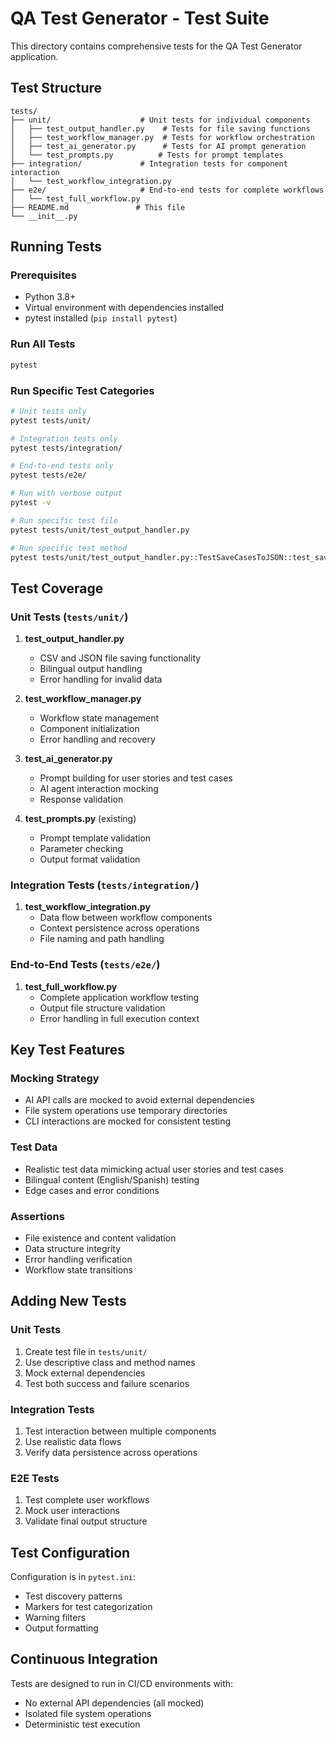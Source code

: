 # QA Test Generator - Test Suite

This directory contains comprehensive tests for the QA Test Generator application.

## Test Structure

```
tests/
├── unit/                    # Unit tests for individual components
│   ├── test_output_handler.py    # Tests for file saving functions
│   ├── test_workflow_manager.py  # Tests for workflow orchestration
│   ├── test_ai_generator.py      # Tests for AI prompt generation
│   └── test_prompts.py          # Tests for prompt templates
├── integration/             # Integration tests for component interaction
│   └── test_workflow_integration.py
├── e2e/                     # End-to-end tests for complete workflows
│   └── test_full_workflow.py
├── README.md               # This file
└── __init__.py
```

## Running Tests

### Prerequisites
- Python 3.8+
- Virtual environment with dependencies installed
- pytest installed (`pip install pytest`)

### Run All Tests
```bash
pytest
```

### Run Specific Test Categories
```bash
# Unit tests only
pytest tests/unit/

# Integration tests only
pytest tests/integration/

# End-to-end tests only
pytest tests/e2e/

# Run with verbose output
pytest -v

# Run specific test file
pytest tests/unit/test_output_handler.py

# Run specific test method
pytest tests/unit/test_output_handler.py::TestSaveCasesToJSON::test_save_bilingual_json
```

## Test Coverage

### Unit Tests (`tests/unit/`)

1. **test_output_handler.py**
   - CSV and JSON file saving functionality
   - Bilingual output handling
   - Error handling for invalid data

2. **test_workflow_manager.py**
   - Workflow state management
   - Component initialization
   - Error handling and recovery

3. **test_ai_generator.py**
   - Prompt building for user stories and test cases
   - AI agent interaction mocking
   - Response validation

4. **test_prompts.py** (existing)
   - Prompt template validation
   - Parameter checking
   - Output format validation

### Integration Tests (`tests/integration/`)

1. **test_workflow_integration.py**
   - Data flow between workflow components
   - Context persistence across operations
   - File naming and path handling

### End-to-End Tests (`tests/e2e/`)

1. **test_full_workflow.py**
   - Complete application workflow testing
   - Output file structure validation
   - Error handling in full execution context

## Key Test Features

### Mocking Strategy
- AI API calls are mocked to avoid external dependencies
- File system operations use temporary directories
- CLI interactions are mocked for consistent testing

### Test Data
- Realistic test data mimicking actual user stories and test cases
- Bilingual content (English/Spanish) testing
- Edge cases and error conditions

### Assertions
- File existence and content validation
- Data structure integrity
- Error handling verification
- Workflow state transitions

## Adding New Tests

### Unit Tests
1. Create test file in `tests/unit/`
2. Use descriptive class and method names
3. Mock external dependencies
4. Test both success and failure scenarios

### Integration Tests
1. Test interaction between multiple components
2. Use realistic data flows
3. Verify data persistence across operations

### E2E Tests
1. Test complete user workflows
2. Mock user interactions
3. Validate final output structure

## Test Configuration

Configuration is in `pytest.ini`:
- Test discovery patterns
- Markers for test categorization
- Warning filters
- Output formatting

## Continuous Integration

Tests are designed to run in CI/CD environments with:
- No external API dependencies (all mocked)
- Isolated file system operations
- Deterministic test execution